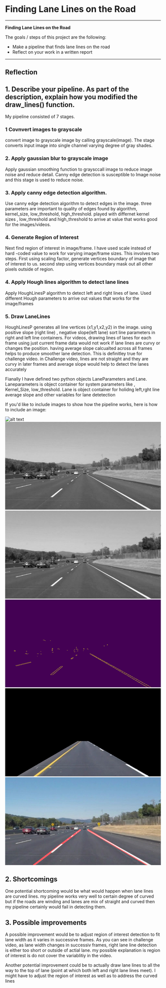 # **Finding Lane Lines on the Road** 


---

**Finding Lane Lines on the Road**

The goals / steps of this project are the following:
* Make a pipeline that finds lane lines on the road
* Reflect on your work in a written report


[//]: # (Image References)

[image1]: ./test_images/solidWhiteCurve.jpg "solidWhiteCurve"
[image2]: ./test_images_gray/solidWhiteCurve.jpg  "solidWhiteCurve"
[image3]: ./test_images_blur/solidWhiteCurve.jpg  "solidWhiteCurve"
[image4]: ./test_images_canny/solidWhiteCurve.jpg  "solidWhiteCurve"
[image5]: ./test_images_region/solidWhiteCurve.jpg  "solidWhiteCurve"
[image6]: ./test_images_merge/solidWhiteCurve.jpg  "solidWhiteCurve"

---

## Reflection

## 1. Describe your pipeline. As part of the description, explain how you modified the draw_lines() function.

My pipeline consisted of 7 stages.

### 1  Covnvert  images to grayscale
  convert image to grayscale image by calling grayscale(image). The stage converts input image into single channel varying degree of gray shades. 
### 2.  Apply gaussian blur to grayscale image
  Apply gaussian smoothing function to graysccall image to reduce image noise and reduce detail. Canny edge detection is susceptible to  Image noise and this stage is used to reduce noise.
### 3.  Apply canny edge detection algorithm.
  Use canny edge detection algorithm to detect edges in the image. three parameters are important to quality of edges found by algorithm, kernel_size, low_threshold, high_threshold. played with differnet kernel sizes , low_threshold and high_threshold to arrive at value that works good for the images/videos. 
### 4. Generate Region of Interest
  Next find region of interest in image/frame. I have used scale instead of hard -coded value to work for varying image/frame sizes. This involves two steps. First using scaling factor, generate vertices boundary of image that of interest to us. second step using vertices boundary mask out all other pixels outside of region.
### 4. Apply Hough lines  algorithm to detect lane lines
  Apply HoughLinesP algorithm to detect left and right lines of lane. Used different Hough parameters to arrive out values that works for the image/frames
### 5. Draw LaneLines
  HoughLinesP generates all line vertices (x1,y1,x2,y2) in the image. using positive slope (right line) , negative slope(left lane) sort line parameters in right and left line containers. For videos, drawing lines of lanes for each frame using just current frame data would not work if lane lines are curvy or changes the position. having average slope calcualted across all frames helps to produce smoother lane detection.  This is definitley true for challenge video. in Challenge video, lines are not straight and they are curvy in later frames and average slope would help to detect the lanes accurately


Fianally I have defined two python objects LaneParameters and Lane. Laneparameters is object container for system parameters like , Kernel_Size, low_threshold. Lane is object container for holidng left,rght line average slope and other variables for lane detetection


If you'd like to include images to show how the pipeline works, here is how to include an image: 

![alt text][image1]
![alt text][image2]
![alt text][image3]
![alt text][image4]
![alt text][image5]
![alt text][image6]


## 2.  Shortcomings 


One potential shortcoming would be what would happen when lane lines are curved lines. my pipeline works very well to certain degree of curved but if the roads are winding and lanes are mix of straight and curved then my pipeline certainly would fail in detecting them.

 


## 3. Possible improvements 

A possible improvement would be to adjust region of interest detection to fit lane width as it varies in successive frames. As you can see in challenge video, as lane width changes in successiv frames, right lane line detection is either too short or outside of actial lane. my possible explanation is region of interest is do not cover the variablitiy in the video. 

Another potential improvement could be to actually draw lane lines to all the way to the top of lane (point at which both left and right lane lines meet). I might have to adjust the region of interest as well as to address the curved lines 
